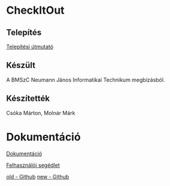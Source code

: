 # CheckItOut

## Telepítés

[Telepítési útmutató](install.md "Telepítési útmutató")

## Készült

A BMSzC Neumann János Informatikai Technikum megbízásból.

## Készítették

Csóka Márton, Molnár Márk

# Dokumentáció

[Dokumentáció](https://www.notion.so/1de14af4e9c780008bb6c0be9501c179?v=1de14af4e9c7811598f5000ca7d57257&pvs=4)

[Felhasználói segédlet](userManual/index.md)

[old - Github](https://github.com/csokamarton/CheckItOut.git)
[new - Github](https://github.com/csokamarton/CheckItOutLite.git)
